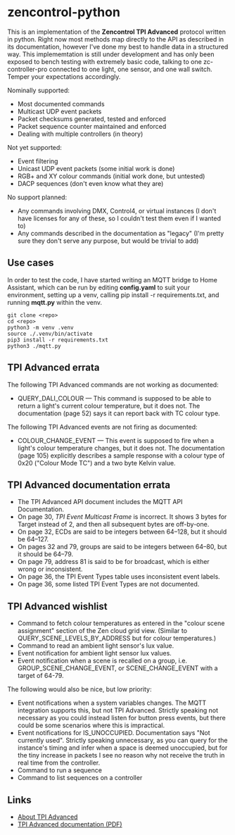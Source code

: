 # zencontrol-python

This is an implementation of the **Zencontrol TPI Advanced** protocol written in python. Right now most methods map directly to the API as described in its documentation, however I've done my best to handle data in a structured way. This implememtation is still under development and has only been exposed to bench testing with extremely basic code, talking to one zc-controller-pro connected to one light, one sensor, and one wall switch. Temper your expectations accordingly.

Nominally supported:

* Most documented commands
* Multicast UDP event packets
* Packet checksums generated, tested and enforced
* Packet sequence counter maintained and enforced
* Dealing with multiple controllers (in theory)

Not yet supported:

* Event filtering
* Unicast UDP event packets (some initial work is done)
* RGB+ and XY colour commands (initial work done, but untested)
* DACP sequences (don't even know what they are)

No support planned:

* Any commands involving DMX, Control4, or virtual instances (I don't have licenses for any of these, so I couldn't test them even if I wanted to)
* Any commands described in the documentation as "legacy" (I'm pretty sure they don't serve any purpose, but would be trivial to add)

## Use cases

In order to test the code, I have started writing an MQTT bridge to Home Assistant, which can be run by editing **config.yaml** to suit your environment, setting up a venv, calling pip install -r requirements.txt, and running **mqtt.py** within the venv.

```
git clone <repo>
cd <repo>
python3 -m venv .venv
source ./.venv/bin/activate
pip3 install -r requirements.txt
python3 ./mqtt.py
```

## TPI Advanced errata

The following TPI Advanced commands are not working as documented:

* QUERY_DALI_COLOUR — This command is supposed to be able to return a light's current colour temperature, but it does not. The documentation (page 52) says it can report back with TC colour type.

The following TPI Advanced events are not firing as documented:

* COLOUR_CHANGE_EVENT — This event is supposed to fire when a light's colour temperature changes, but it does not. The documentation (page 105) explicitly describes a sample response with a colour type of 0x20 ("Colour Mode TC") and a two byte Kelvin value.

## TPI Advanced documentation errata

* The TPI Advanced API document includes the MQTT API Documentation.
* On page 30, *TPI Event Multicast Frame* is incorrect. It shows 3 bytes for Target instead of 2, and then all subsequent bytes are off-by-one.
* On page 32, ECDs are said to be integers between 64–128, but it should be 64–127.
* On pages 32 and 79, groups are said to be integers between 64–80, but it should be 64–79.
* On page 79, address 81 is said to be for broadcast, which is either wrong or inconsistent.
* On page 36, the TPI Event Types table uses inconsistent event labels.
* On page 36, some listed TPI Event Types are not documented.

## TPI Advanced wishlist

* Command to fetch colour temperatures as entered in the "colour scene assignment" section of the Zen cloud grid view. (Similar to QUERY_SCENE_LEVELS_BY_ADDRESS but for colour temperatures.)
* Command to read an ambient light sensor's lux value.
* Event notification for ambient light sensor lux values.
* Event notification when a scene is recalled on a group, i.e. GROUP_SCENE_CHANGE_EVENT, or SCENE_CHANGE_EVENT with a target of 64-79.

The following would also be nice, but low priority:

* Event notifications when a system variables changes. The MQTT integration supports this, but not TPI Advanced. Strictly speaking not necessary as you could instead listen for button press events, but there could be some scenarios where this is impractical.
* Event notifications for IS_UNOCCUPIED. Documentation says "Not currently used". Strictly speaking unnecessary, as you can query for the instance's timing and infer when a space is deemed unoccupied, but for the tiny increase in packets I see no reason why not receive the truth in real time from the controller.
* Command to run a sequence
* Command to list sequences on a controller

## Links

* [About TPI Advanced](https://support.zencontrol.com/hc/en-us/articles/360000337175-What-is-the-Third-Party-Interface-TPI)
* [TPI Advanced documentation (PDF)](https://support.zencontrol.com/hc/en-us/article_attachments/10831057855503)
